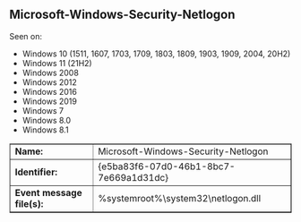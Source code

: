 ## Microsoft-Windows-Security-Netlogon

Seen on:
* Windows 10 (1511, 1607, 1703, 1709, 1803, 1809, 1903, 1909, 2004, 20H2)
* Windows 11 (21H2)
* Windows 2008
* Windows 2012
* Windows 2016
* Windows 2019
* Windows 7
* Windows 8.0
* Windows 8.1

<table border="1" class="docutils">
  <tbody>
    <tr>
      <td><b>Name:</b></td>
      <td>Microsoft-Windows-Security-Netlogon</td>
    </tr>
    <tr>
      <td><b>Identifier:</b></td>
      <td>{e5ba83f6-07d0-46b1-8bc7-7e669a1d31dc}</td>
    </tr>
    <tr>
      <td><b>Event message file(s):</b></td>
      <td>%systemroot%\system32\netlogon.dll</td>
    </tr>
  </tbody>
</table>

&nbsp;


